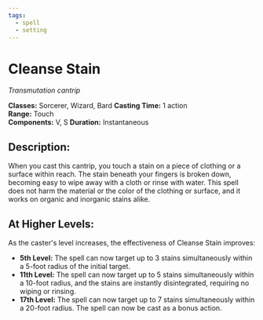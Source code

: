 ```yaml
---
tags:
  - spell
  - setting
---
```

# Cleanse Stain

*Transmutation cantrip*

**Classes:** Sorcerer, Wizard, Bard
**Casting Time:** 1 action  
**Range:** Touch  
**Components:** V, S
**Duration:** Instantaneous

## Description:
When you cast this cantrip, you touch a stain on a piece of clothing or a surface within reach. The stain beneath your fingers is broken down, becoming easy to wipe away with a cloth or rinse with water. This spell does not harm the material or the color of the clothing or surface, and it works on organic and inorganic stains alike.

## At Higher Levels:
As the caster's level increases, the effectiveness of Cleanse Stain improves:

- **5th Level:** The spell can now target up to 3 stains simultaneously within a 5-foot radius of the initial target.
- **11th Level:** The spell can now target up to 5 stains simultaneously within a 10-foot radius, and the stains are instantly disintegrated, requiring no wiping or rinsing.
- **17th Level:** The spell can now target up to 7 stains simultaneously within a 20-foot radius. The spell can now be cast as a bonus action.